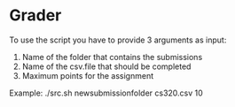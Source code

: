 # Grader
To use the script you have to provide 3 arguments as input: 
1. Name of the folder that contains the submissions
2. Name of the csv.file that should be completed
3. Maximum points for the assignment

Example:
./src.sh newsubmissionfolder cs320.csv 10

